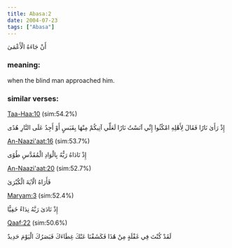 ```yaml
---
title: Abasa:2
date: 2004-07-23
tags: ["Abasa"]
---
```

أَنْ جَاءَهُ الْأَعْمَىٰ
### meaning: 
when the blind man approached him.
### similar verses: 

[Taa-Haa:10](/20/10) (sim:54.2%)

إِذْ رَأَىٰ نَارًا فَقَالَ لِأَهْلِهِ امْكُثُوا إِنِّي آنَسْتُ نَارًا لَعَلِّي آتِيكُمْ مِنْهَا بِقَبَسٍ أَوْ أَجِدُ عَلَى النَّارِ هُدًى

[An-Naazi'aat:16](/79/16) (sim:53.7%)

إِذْ نَادَاهُ رَبُّهُ بِالْوَادِ الْمُقَدَّسِ طُوًى

[An-Naazi'aat:20](/79/20) (sim:52.7%)

فَأَرَاهُ الْآيَةَ الْكُبْرَىٰ

[Maryam:3](/19/3) (sim:52.4%)

إِذْ نَادَىٰ رَبَّهُ نِدَاءً خَفِيًّا

[Qaaf:22](/50/22) (sim:50.6%)

لَقَدْ كُنْتَ فِي غَفْلَةٍ مِنْ هَٰذَا فَكَشَفْنَا عَنْكَ غِطَاءَكَ فَبَصَرُكَ الْيَوْمَ حَدِيدٌ
